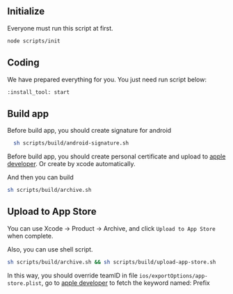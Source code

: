 ## Initialize
Everyone must run this script at first.
```bash
node scripts/init
```

## Coding
We have prepared everything for you. You just need run script below:
```bash
:install_tool: start
```

## Build app
Before build app, you should create signature for android
```bash
  sh scripts/build/android-signature.sh
```
Before build app, you should create personal certificate and upload to [apple developer](https://developer.apple.com/account/ios/certificate). Or create by xcode automatically.

And then you can build

```bash
sh scripts/build/archive.sh
```

## Upload to App Store
You can use Xcode -> Product -> Archive, and click `Upload to App Store` when complete.

Also, you can use shell script.

```bash
sh scripts/build/archive.sh && sh scripts/build/upload-app-store.sh
```

In this way, you should override teamID in file `ios/exportOptions/app-store.plist`, go to [apple developer](https://developer.apple.com/account/ios/identifier/bundle) to fetch the keyword named: Prefix
